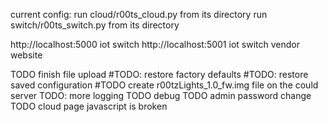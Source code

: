 current config:
run cloud/r00ts_cloud.py from its directory
run switch/r00ts_switch.py from its directory

http://localhost:5000  iot switch
http://localhost:5001	iot switch vendor website

TODO finish file upload
#TODO: restore factory defaults
#TODO: restore saved configuration
#TODO create r00tzLights_1.0_fw.img file on the could server
TODO: more logging
TODO debug
TODO admin password change
TODO cloud page javascript is broken
